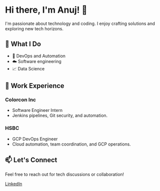 # Hi there, I'm Anuj! 👋

I'm passionate about technology and coding. I enjoy crafting solutions and exploring new tech horizons.

## 🌟 What I Do

- 🚀 DevOps and Automation
- ☁️ Software engineering
- 📈 Data Science

## 💼 Work Experience

### Colorcon Inc
- Software Engineer Intern
- Jenkins pipelines, Git security, and automation.

### HSBC
- GCP DevOps Engineer
- Cloud automation, team coordination, and GCP operations.

## 📫 Let's Connect

Feel free to reach out for tech discussions or collaboration!

[LinkedIn](https://www.linkedin.com/in/anuj-chetwani/)
